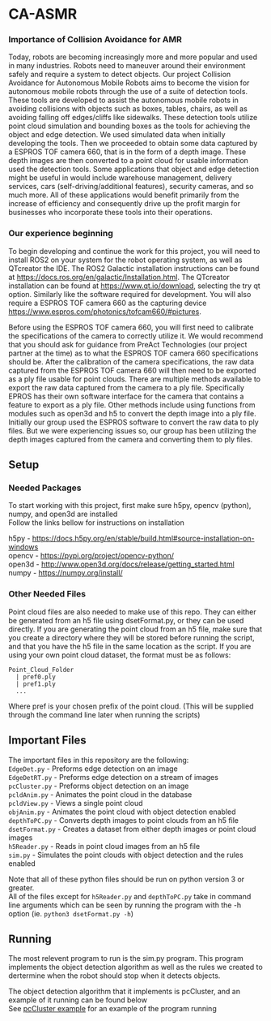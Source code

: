 # CA-ASMR

### Importance of Collision Avoidance for AMR

Today, robots are becoming increasingly more and more popular and used in many industries. Robots need to maneuver around their environment safely and require a system to detect objects. Our project Collision Avoidance for Autonomous Mobile Robots aims to become the vision for autonomous mobile robots through the use of a suite of detection tools. These tools are developed to assist the autonomous mobile robots in avoiding collisions with objects such as boxes, tables, chairs, as well as avoiding falling off edges/cliffs like sidewalks. These detection tools utilize point cloud simulation and bounding boxes as the tools for achieving the object and edge detection. We used simulated data when initially developing the tools. Then we proceeded to obtain some data captured by a ESPROS TOF camera 660, that is in the form of a depth image. These depth images are then converted to a point cloud for usable information used the detection tools. Some applications that object and edge detection might be useful in would include warehouse management, delivery services, cars (self-driving/additional features), security cameras, and so much more. All of these applications would benefit primarily from the increase of efficiency and consequently drive up the profit margin for businesses who incorporate these tools into their operations.

### Our experience beginning

To begin developing and continue the work for this project, you will need to install ROS2 on your system for the robot operating system, as well as QTcreator the IDE. The ROS2 Galactic installation instructions can be found at https://docs.ros.org/en/galactic/Installation.html. The QTcreator installation can be found at https://www.qt.io/download, selecting the try qt option. Similarly like the software required for development. You will also require a ESPROS TOF camera 660 as the capturing device https://www.espros.com/photonics/tofcam660/#pictures. 

Before using the ESPROS TOF camera 660, you will first need to calibrate the specifications of the camera to correctly utilize it. We would recommend that you should ask for guidance from PreAct Technologies (our project partner at the time) as to what the ESPROS TOF camera 660 specifications should be. After the calibration of the camera specifications, the raw data captured from the ESPROS TOF camera 660 will then need to be exported as a ply file usable for point clouds. There are multiple methods available to export the raw data captured from the camera to a ply file. Specifically EPROS has their own software interface for the camera that contains a feature to export as a ply file. Other methods include using functions from modules such as open3d and h5 to convert the depth image into a ply file. Initially our group used the ESPROS software to convert the raw data to ply files. But we were experiencing issues so, our group has been utilizing the depth images captured from the camera and converting them to ply files.

## Setup
### Needed Packages
To start working with this project, first make sure h5py, opencv (python), numpy, and open3d are installed <br>
Follow the links bellow for instructions on installation

h5py - https://docs.h5py.org/en/stable/build.html#source-installation-on-windows <br>
opencv - https://pypi.org/project/opencv-python/ <br>
open3d - http://www.open3d.org/docs/release/getting_started.html <br>
numpy - https://numpy.org/install/ <br>

### Other Needed Files
Point cloud files are also needed to make use of this repo. They can either be generated from an h5 file using dsetFormat.py, or they can be used directly. If you are generating the point cloud from an h5 file, make sure that you create a directory where they will be stored before running the script, and that you have the h5 file in the same location as the script. If you are using your own point cloud dataset, the format must be as follows:
```
Point_Cloud_Folder
  | pref0.ply
  | pref1.ply
  ...
```
Where pref is your chosen prefix of the point cloud. (This will be supplied through the command line later when running the scripts)

## Important Files
The important files in this repository are the following: <br>
  `EdgeDet.py` - Preforms edge detection on an image <br>
  `EdgeDetRT.py` - Preforms edge detection on a stream of images <br>
  `pcCluster.py` - Preforms object detection on an image <br>
  `pcldAnim.py` - Animates the point cloud in the database <br>
  `pcldView.py` - Views a single point cloud <br>
  `objAnim.py` - Animates the point cloud with object detection enabled <br>
  `depthToPC.py` - Converts depth images to point clouds from an h5 file<br>
  `dsetFormat.py` - Creates a dataset from either depth images or point cloud images <br>
  `h5Reader.py` - Reads in point cloud images from an h5 file <br>
  `sim.py` - Simulates the point clouds with object detection and the rules enabled <br>
  
Note that all of these python files should be run on python version 3 or greater. <br>
All of the files except for `h5Reader.py` and `depthToPC.py` take in command line arguments which can be seen by running the program with the -h option (ie. `python3 dsetFormat.py -h`)<br>


## Running
The most relevent program to run is the sim.py program. This program implements the object detection algorithm as well as the rules we created to dertermine when the robot should stop when it detects objects. <br>

The object detection algorithm that it implements is pcCluster, and an example of it running can be found below <br>
See [pcCluster example](https://github.com/jwright303/CA-ASMR/blob/main/OBJREAD.md) for an example of the program running
